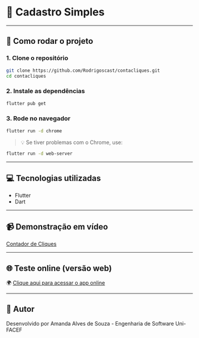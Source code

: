 
# 📱 Cadastro Simples

---

## 🚀 Como rodar o projeto

### 1. Clone o repositório
```bash
git clone https://github.com/Rodrigoscast/contacliques.git
cd contacliques
```

### 2. Instale as dependências
```bash
flutter pub get
```

### 3. Rode no navegador
```bash
flutter run -d chrome
```

> 💡 Se tiver problemas com o Chrome, use:
```bash
flutter run -d web-server
```

---

## 💻 Tecnologias utilizadas

- Flutter
- Dart

---

## 📹 Demonstração em vídeo

[Contador de Cliques](amanda.gif)

---

## 🌐 Teste online (versão web)

🌍 [Clique aqui para acessar o app online](https://aesthetic-creponne-89bfbe.netlify.app)

---

## 🧠 Autor

Desenvolvido por Amanda Alves de Souza - Engenharia de Software Uni-FACEF
